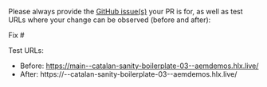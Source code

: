 Please always provide the [GitHub issue(s)](../issues) your PR is for, as well as test URLs where your change can be observed (before and after):

Fix #<gh-issue-id>

Test URLs:
- Before: https://main--catalan-sanity-boilerplate-03--aemdemos.hlx.live/
- After: https://<branch>--catalan-sanity-boilerplate-03--aemdemos.hlx.live/
